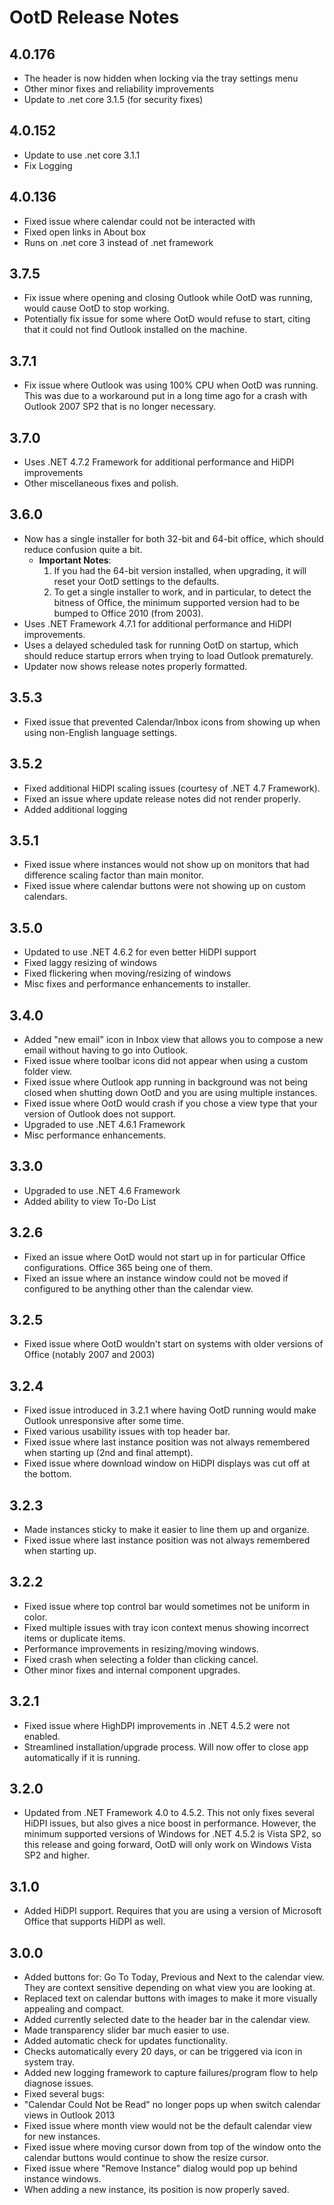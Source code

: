 # OotD Release Notes

## 4.0.176
* The header is now hidden when locking via the tray settings menu
* Other minor fixes and reliability improvements
* Update to .net core 3.1.5 (for security fixes)

## 4.0.152
* Update to use .net core 3.1.1
* Fix Logging

## 4.0.136
* Fixed issue where calendar could not be interacted with
* Fixed open links in About box
* Runs on .net core 3 instead of .net framework

## 3.7.5
* Fix issue where opening and closing Outlook while OotD was running, would cause OotD to stop working. 
* Potentially fix issue for some where OotD would refuse to start, citing that it could not find Outlook installed on the machine.

## 3.7.1
* Fix issue where Outlook was using 100% CPU when OotD was running.  This was due to a workaround put in a long time ago for a crash with Outlook 2007 SP2 that is no longer necessary.

## 3.7.0
* Uses .NET 4.7.2 Framework for additional performance and HiDPI improvements
* Other miscellaneous fixes and polish. 

## 3.6.0
* Now has a single installer for both 32-bit and 64-bit office, which should reduce confusion quite a bit.
  * **Important Notes**: 
    1. If you had the 64-bit version installed, when upgrading, it will reset your OotD settings to the defaults.
    2. To get a single installer to work, and in particular, to detect the bitness of Office, the minimum supported version had to be bumped to Office 2010 (from 2003).
* Uses .NET Framework 4.7.1 for additional performance and HiDPI improvements.
* Uses a delayed scheduled task for running OotD on startup, which should reduce startup errors when trying to load Outlook prematurely.
* Updater now shows release notes properly formatted.
 
## 3.5.3

* Fixed issue that prevented Calendar/Inbox icons from showing up when using non-English language settings.

## 3.5.2
* Fixed additional HiDPI scaling issues (courtesy of .NET 4.7 Framework).
* Fixed an issue where update release notes did not render properly.
* Added additional logging

## 3.5.1
* Fixed issue where instances would not show up on monitors that had difference scaling factor than main monitor.
* Fixed issue where calendar buttons were not showing up on custom calendars.

## 3.5.0
* Updated to use .NET 4.6.2 for even better HiDPI support
* Fixed laggy resizing of windows
* Fixed flickering when moving/resizing of windows
* Misc fixes and performance enhancements to installer.

## 3.4.0
* Added "new email" icon in Inbox view that allows you to compose a new email without having to go into Outlook.
* Fixed issue where toolbar icons did not appear when using a custom folder view.
* Fixed issue where Outlook app running in background was not being closed when shutting down OotD and you are using multiple instances.
* Fixed issue where OotD would crash if you chose a view type that your version of Outlook does not support.
* Upgraded to use .NET 4.6.1 Framework
* Misc performance enhancements.

## 3.3.0

* Upgraded to use .NET 4.6 Framework
* Added ability to view To-Do List

## 3.2.6

* Fixed an issue where OotD would not start up in for particular Office configurations.  Office 365 being one of them.
* Fixed an issue where an instance window could not be moved if configured to be anything other than the calendar view.

## 3.2.5

* Fixed issue where OotD wouldn't start on systems with older versions of Office (notably 2007 and 2003)

## 3.2.4

* Fixed issue introduced in 3.2.1 where having OotD running would make Outlook unresponsive after some time.
* Fixed various usability issues with top header bar.
* Fixed issue where last instance position was not always remembered when starting up (2nd and final attempt).
* Fixed issue where download window on HiDPI displays was cut off at the bottom.

## 3.2.3

* Made instances sticky to make it easier to line them up and organize.
* Fixed issue where last instance position was not always remembered when starting up.

## 3.2.2

* Fixed issue where top control bar would sometimes not be uniform in color.
* Fixed multiple issues with tray icon context menus showing incorrect items or duplicate items.
* Performance improvements in resizing/moving windows.
* Fixed crash when selecting a folder than clicking cancel.
* Other minor fixes and internal component upgrades.

## 3.2.1

* Fixed issue where HighDPI improvements in .NET 4.5.2 were not enabled.
* Streamlined installation/upgrade process.  Will now offer to close app automatically if it is running.

## 3.2.0

* Updated from .NET Framework 4.0 to 4.5.2.  This not only fixes several HiDPI issues, but also gives a nice boost in performance.  However, the minimum supported versions of Windows for .NET 4.5.2 is Vista SP2, so this release and going forward, OotD will only work on Windows Vista SP2 and higher.

## 3.1.0

* Added HiDPI support. Requires that you are using a version of Microsoft Office that supports HiDPI as well.

## 3.0.0

* Added buttons for: Go To Today, Previous and Next to the calendar view.  They are context 
sensitive depending on what view you are looking at.
* Replaced text on calendar buttons with images to make it more visually appealing and compact.
* Added currently selected date to the header bar in the calendar view.
* Made transparency slider bar much easier to use.
* Added automatic check for updates functionality.
 * Checks automatically every 20 days, or can be triggered via icon in system tray.
* Added new logging framework to capture failures/program flow to help diagnose issues.
* Fixed several bugs:
 * "Calendar Could Not be Read" no longer pops up when switch calendar views in Outlook 2013
 * Fixed issue where month view would not be the default calendar view for new instances.
 * Fixed issue where moving cursor down from top of the window onto the calendar buttons would continue to show the resize cursor.
 * Fixed issue where "Remove Instance" dialog would pop up behind instance windows.
 * When adding a new instance, its position is now properly saved.